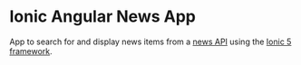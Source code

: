 # Ionic Angular News App

App to search for and display news items from a [news API](https://newsapi.org/) using the [Ionic 5 framework](https://ionicframework.com/docs).
 

